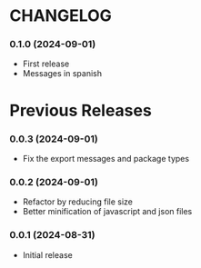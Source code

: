 # CHANGELOG

### 0.1.0 (2024-09-01)

- First release
- Messages in spanish

# Previous Releases

### 0.0.3 (2024-09-01)

- Fix the export messages and package types

### 0.0.2 (2024-09-01)

- Refactor by reducing file size
- Better minification of javascript and json files

### 0.0.1 (2024-08-31)

- Initial release
